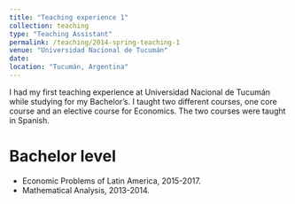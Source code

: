 ```yaml
---
title: "Teaching experience 1"
collection: teaching
type: "Teaching Assistant"
permalink: /teaching/2014-spring-teaching-1
venue: "Universidad Nacional de Tucumán"
date: 
location: "Tucumán, Argentina"
---
```


I had my first teaching experience at Universidad Nacional de Tucumán while studying for my Bachelor’s.
I taught two different courses, one core course and an elective course for Economics. The two courses were taught in Spanish.

Bachelor level
======

* Economic Problems of Latin America, 2015-2017.
* Mathematical Analysis, 2013-2014. 
